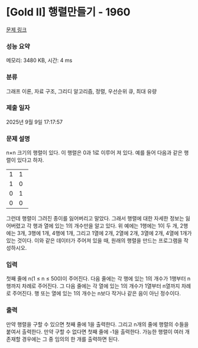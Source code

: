 # [Gold II] 행렬만들기 - 1960 

[문제 링크](https://www.acmicpc.net/problem/1960) 

### 성능 요약

메모리: 3480 KB, 시간: 4 ms

### 분류

그래프 이론, 자료 구조, 그리디 알고리즘, 정렬, 우선순위 큐, 최대 유량

### 제출 일자

2025년 9월 9일 17:17:57

### 문제 설명

<p>n×n 크기의 행렬이 있다. 이 행렬은 0과 1로 이루어 져 있다. 예를 들어 다음과 같은 행렬이 있다고 하자.</p>

<table class="table table-bordered" style="width:12%;">
	<tbody>
		<tr>
			<td style="width:3%;">1</td>
			<td style="width:3%;">1</td>
			<td style="width:3%;">0</td>
			<td style="width:3%;">0</td>
		</tr>
		<tr>
			<td>1</td>
			<td>0</td>
			<td>1</td>
			<td>1</td>
		</tr>
		<tr>
			<td>0</td>
			<td>1</td>
			<td>0</td>
			<td>0</td>
		</tr>
		<tr>
			<td>0</td>
			<td>0</td>
			<td>1</td>
			<td>0</td>
		</tr>
	</tbody>
</table>

<p>그런데 행렬이 그려진 종이를 잃어버리고 말았다. 그래서 행렬에 대한 자세한 정보는 잃어버렸고 각 행과 열에 있는 1의 개수만을 알고 있다. 위 예에는 1행에는 1이 두 개, 2행에는 3개, 3행에 1개, 4행에 1개, 그리고 1열에 2개, 2열에 2개, 3열에 2개, 4열에 1개가 있는 것이다. 이와 같은 데이터가 주어져 있을 때, 원래의 행렬을 만드는 프로그램을 작성하시오.</p>

### 입력 

 <p>첫째 줄에 n(1 ≤ n ≤ 500)이 주어진다. 다음 줄에는 각 행에 있는 1의 개수가 1행부터 n행까지 차례로 주어진다. 그 다음 줄에는 각 열에 있는 1의 개수가 1열부터 n열까지 차례로 주어진다. 행 또는 열에 있는 1의 개수는 n보다 작거나 같은 음이 아닌 정수이다.</p>

### 출력 

 <p>만약 행렬을 구할 수 있으면 첫째 줄에 1을 출력한다. 그리고 n개의 줄에 행렬의 수들을 붙여서 출력한다. 만약 구할 수 없다면 첫째 줄에 -1을 출력한다. 가능한 행렬이 여러 개 존재할 경우에는 그 중 임의의 한 개를 출력하면 된다.</p>

